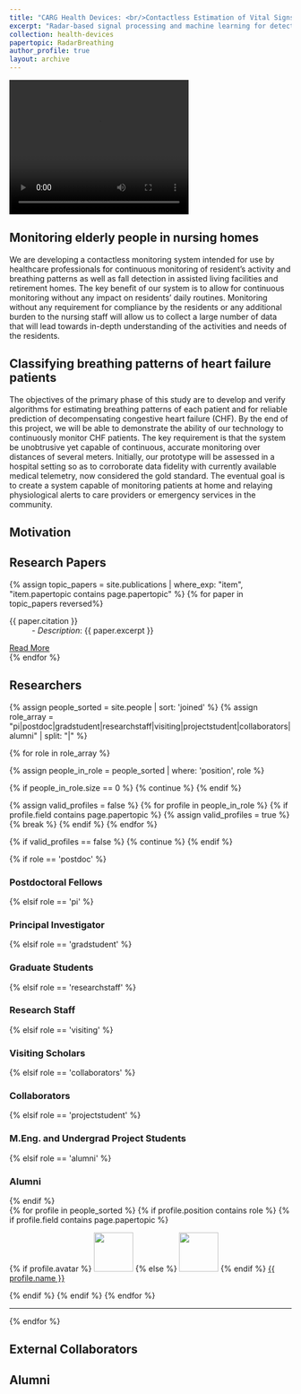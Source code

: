 ```yaml
---
title: "CARG Health Devices: <br/>Contactless Estimation of Vital Signs"
excerpt: "Radar-based signal processing and machine learning for detecting activities and falls and estimating vital signs. <br/><img src='/images/ElderlyContactless.png'>"
collection: health-devices
papertopic: RadarBreathing
author_profile: true
layout: archive
---
```

<video width="320" height="240" controls>
  <source src="/images/RadarActivities.mp4" type="video/mp4">
</video>

## Monitoring elderly people in nursing homes

We are developing a contactless monitoring system intended for use by healthcare professionals for continuous monitoring of resident’s activity and breathing patterns as well as fall detection in assisted living facilities and retirement homes. The key benefit of our system is to allow for continuous monitoring without any impact on residents’ daily routines. Monitoring without any requirement for compliance by the residents or any additional burden to the nursing staff will allow us to collect a large number of data that will lead towards in-depth understanding of the activities and needs of the residents.

## Classifying breathing patterns of heart failure patients

The objectives of the primary phase of this study are to develop and verify algorithms for estimating breathing patterns of each patient and for reliable prediction of decompensating congestive heart failure (CHF). By the end of this project, we will be able to demonstrate the ability of our technology to continuously monitor CHF patients. The key requirement is that the system be unobtrusive yet capable of continuous, accurate monitoring over distances of several meters. Initially, our prototype will be assessed in a hospital setting so as to corroborate data fidelity with currently available medical telemetry, now considered the gold standard. The eventual goal is to create a system capable of monitoring patients at home and relaying physiological alerts to care providers or emergency services in the community.


<div class="content-container">
  <h2>Motivation</h2>

  <!-- Section: Papers -->
  <section id="publications">
    <h2>Research Papers</h2>
    <div class="paper-grid">
      {% assign topic_papers = site.publications | where_exp: "item", "item.papertopic contains page.papertopic" %}
      {% for paper in topic_papers reversed%}
        <div class="paper-card">
            <dl><dt>{{ paper.citation }}</dt>
            <dd>- <em>Description</em>: {{ paper.excerpt }}</dd> </dl>
            <a href="{{ paper.url }}" class="btn">Read More</a>
        </div>
      {% endfor %}
    </div>
  </section>
  <!-- Section: Researchers -->

  <h2>Researchers</h2>
  {% assign people_sorted = site.people | sort: 'joined' %}
  {% assign role_array = "pi|postdoc|gradstudent|researchstaff|visiting|projectstudent|collaborators|alumni" | split: "|" %}

  {% for role in role_array %}

  {% assign people_in_role = people_sorted | where: 'position', role %}

  <!-- Skip section if there's nobody -->
  {% if people_in_role.size == 0 %}
    {% continue %}
  {% endif %}

  <!-- Additional check to skip empty roles with no valid profiles -->
  {% assign valid_profiles = false %}
  {% for profile in people_in_role %}
  {% if profile.field contains page.papertopic %}
    {% assign valid_profiles = true %}
    {% break %}
  {% endif %}
  {% endfor %}

  {% if valid_profiles == false %}
  {% continue %}
  {% endif %}

  <div class="pos_header">
  {% if role == 'postdoc' %}
  <h3>Postdoctoral Fellows</h3>
   {% elsif role == 'pi' %}
  <h3>Principal Investigator</h3>
   {% elsif role == 'gradstudent' %}
  <h3>Graduate Students</h3>
   {% elsif role == 'researchstaff' %}
  <h3>Research Staff</h3>
   {% elsif role == 'visiting' %}
  <h3>Visiting Scholars</h3>
   {% elsif role == 'collaborators' %}
  <h3>Collaborators</h3>
  {% elsif role == 'projectstudent' %}
  <h3>M.Eng. and Undergrad Project Students</h3>
   {% elsif role == 'alumni' %}
  <h3>Alumni</h3>
  {% endif %}
  </div>


  <div class="content list people">
    {% for profile in people_sorted %}
      {% if profile.position contains role %}
       {% if profile.field contains page.papertopic %}
        <div class="list-item-people">
          <p class="list-post-title">
            {% if profile.avatar %}
              <a href="{{ site.baseurl }}{{ profile.url }}"><img class="profile-thumbnail" src="{{site.baseurl}}/images/people/{{profile.avatar}}" style="width: 70px;"></a>
            {% else %}
              <a href="{{ site.baseurl }}{{ profile.url }}"><img class="profile-thumbnail" src="http://evansheline.com/wp-content/uploads/2011/02/facebook-Storm-Trooper.jpg" style="width: 70px;"></a>
            {% endif %}
            <a class="name" href="{{ site.baseurl }}{{ profile.url }}">{{ profile.name }}</a>
          </p>
        </div>
        {% endif %}
      {% endif %}
    {% endfor %}
  </div>
  <hr>
  {% endfor %}
  <h2>External Collaborators</h2>
  <h2>Alumni</h2>
